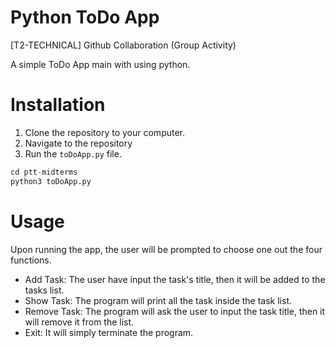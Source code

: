 # Python ToDo App
[T2-TECHNICAL] Github Collaboration (Group Activity)

A simple ToDo App main with using python.

# Installation
1. Clone the repository to your computer.
2. Navigate to the repository
3. Run the `toDoApp.py` file.

```python
cd ptt-midterms
python3 toDoApp.py
```

# Usage
Upon running the app, the user will be prompted to choose one out the four functions.

- Add Task: The user have input the task's title, then it will be added to the tasks list.
- Show Task: The program will print all the task inside the task list.
- Remove Task: The program will ask the user to input the task title, then it will remove it from the list.
- Exit: It will simply terminate the program.